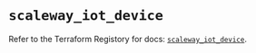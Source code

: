 # `scaleway_iot_device`

Refer to the Terraform Registory for docs: [`scaleway_iot_device`](https://www.terraform.io/docs/providers/scaleway/r/iot_device).
